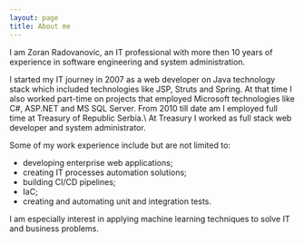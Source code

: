 ```yaml
---
layout: page
title: About me
---
```


I am Zoran Radovanovic, an IT professional with more then 10 years of experience in software engineering and system administration.

I started my IT journey in 2007 as a web developer on Java technology stack which included technologies like JSP, Struts and Spring. At that time I also worked part-time on projects that employed Microsoft technologies like C#, ASP.NET and MS SQL Server.
From 2010 till date am I employed full time at Treasury of Republic Serbia.\\
At Treasury I worked as full stack web developer and system administrator.

Some of my work experience include but are not limited to:
* developing enterprise web applications;
* creating IT processes automation solutions;
* building CI/CD pipelines;
* IaC;
* creating and automating unit and integration tests.

I am especially interest in applying machine learning techniques to solve IT and business problems.
